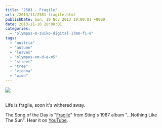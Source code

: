 ```yaml
---
title: "2581 - Fragile"
url: /2013/11/2581-fragile.html
publishDate: Sun, 10 Nov 2013 19:00:01 +0000
date: 2013-11-10 20:00:01
categories: 
  - "olympus-m-zuiko-digital-17mm-f1-8"
tags: 
  - "austria"
  - "autumn"
  - "leaves"
  - "olympus-om-d-e-m5"
  - "street"
  - "tree"
  - "vienna"
  - "wien"
---
```

<div class="container">
<div class="center"><a target="_blank" href="https://d25zfm9zpd7gm5.cloudfront.net/1200x1200/2013/20131106_083747_lr.jpg"><img src="https://d25zfm9zpd7gm5.cloudfront.net/0600x0600/2013/20131106_083747_lr.jpg" /></a></div>
</div>
<br />

Life is fragile, soon it's withered away.

 The Song of the Day is "<a href="http://www.lyricsmode.com/lyrics/h/holly_cole/fragile.html" target="_blank">Fragile</a>" from Sting's 1987 album "...Nothing Like The Sun". Hear it on <a href="http://www.youtube.com/watch?v=lB6a-iD6ZOY" target="_blank">YouTube</a>.
